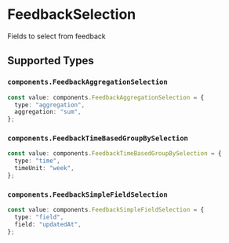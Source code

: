 # FeedbackSelection

Fields to select from feedback


## Supported Types

### `components.FeedbackAggregationSelection`

```typescript
const value: components.FeedbackAggregationSelection = {
  type: "aggregation",
  aggregation: "sum",
};
```

### `components.FeedbackTimeBasedGroupBySelection`

```typescript
const value: components.FeedbackTimeBasedGroupBySelection = {
  type: "time",
  timeUnit: "week",
};
```

### `components.FeedbackSimpleFieldSelection`

```typescript
const value: components.FeedbackSimpleFieldSelection = {
  type: "field",
  field: "updatedAt",
};
```

